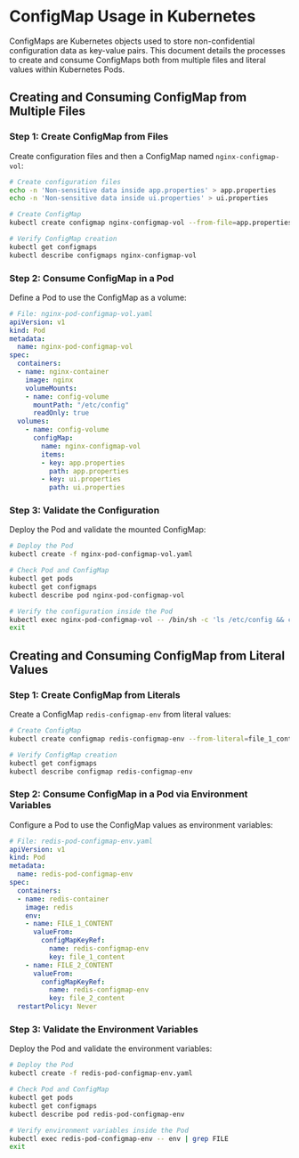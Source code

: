
# ConfigMap Usage in Kubernetes

ConfigMaps are Kubernetes objects used to store non-confidential configuration data as key-value pairs. This document details the processes to create and consume ConfigMaps both from multiple files and literal values within Kubernetes Pods.

## Creating and Consuming ConfigMap from Multiple Files

### Step 1: Create ConfigMap from Files
Create configuration files and then a ConfigMap named `nginx-configmap-vol`:

```bash
# Create configuration files
echo -n 'Non-sensitive data inside app.properties' > app.properties
echo -n 'Non-sensitive data inside ui.properties' > ui.properties

# Create ConfigMap
kubectl create configmap nginx-configmap-vol --from-file=app.properties --from-file=ui.properties

# Verify ConfigMap creation
kubectl get configmaps
kubectl describe configmaps nginx-configmap-vol
```

### Step 2: Consume ConfigMap in a Pod
Define a Pod to use the ConfigMap as a volume:

```yaml
# File: nginx-pod-configmap-vol.yaml
apiVersion: v1
kind: Pod
metadata:
  name: nginx-pod-configmap-vol
spec:
  containers:
  - name: nginx-container
    image: nginx
    volumeMounts:
    - name: config-volume
      mountPath: "/etc/config"
      readOnly: true
  volumes:
    - name: config-volume
      configMap:
        name: nginx-configmap-vol
        items:
        - key: app.properties
          path: app.properties
        - key: ui.properties
          path: ui.properties
```

### Step 3: Validate the Configuration
Deploy the Pod and validate the mounted ConfigMap:

```bash
# Deploy the Pod
kubectl create -f nginx-pod-configmap-vol.yaml

# Check Pod and ConfigMap
kubectl get pods
kubectl get configmaps
kubectl describe pod nginx-pod-configmap-vol

# Verify the configuration inside the Pod
kubectl exec nginx-pod-configmap-vol -- /bin/sh -c 'ls /etc/config && cat /etc/config/app.properties && cat /etc/config/ui.properties'
exit
```

## Creating and Consuming ConfigMap from Literal Values

### Step 1: Create ConfigMap from Literals
Create a ConfigMap `redis-configmap-env` from literal values:

```bash
# Create ConfigMap
kubectl create configmap redis-configmap-env --from-literal=file_1_content=file_a --from-literal=file_2_content=file_b

# Verify ConfigMap creation
kubectl get configmaps
kubectl describe configmap redis-configmap-env
```

### Step 2: Consume ConfigMap in a Pod via Environment Variables
Configure a Pod to use the ConfigMap values as environment variables:

```yaml
# File: redis-pod-configmap-env.yaml
apiVersion: v1
kind: Pod
metadata:
  name: redis-pod-configmap-env
spec:
  containers:
  - name: redis-container
    image: redis
    env:
    - name: FILE_1_CONTENT
      valueFrom:
        configMapKeyRef:
          name: redis-configmap-env
          key: file_1_content
    - name: FILE_2_CONTENT
      valueFrom:
        configMapKeyRef:
          name: redis-configmap-env
          key: file_2_content
  restartPolicy: Never
```

### Step 3: Validate the Environment Variables
Deploy the Pod and validate the environment variables:

```bash
# Deploy the Pod
kubectl create -f redis-pod-configmap-env.yaml

# Check Pod and ConfigMap
kubectl get pods
kubectl get configmaps
kubectl describe pod redis-pod-configmap-env

# Verify environment variables inside the Pod
kubectl exec redis-pod-configmap-env -- env | grep FILE
exit
```
